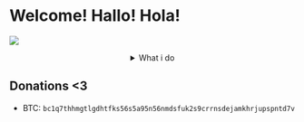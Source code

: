 # Welcome! Hallo! Hola!

![](https://komarev.com/ghpvc/?username=Vikalexea&color=blue)
<br>

<details style='text-align: center;' align='center'>
  <summary> What i do </summary>
  <p style="text-align: center;"align="center">=> I am currently working on Bitcoin related project such as OP Scripts for escrows</a></p>
</details>

## Donations <3
- BTC: `bc1q7thhmgtlgdhtfks56s5a95n56nmdsfuk2s9crrnsdejamkhrjupspntd7v`
